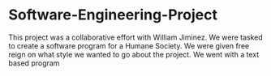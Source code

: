 # Software-Engineering-Project
This project was a collaborative effort with William Jiminez. We were tasked to create a software program for a Humane Society. We were given free reign on what style we wanted to go about the project. We went with a text based program
